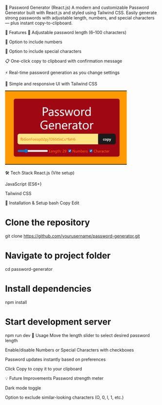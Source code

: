 🔐 Password Generator (React.js)
A modern and customizable Password Generator built with React.js and styled using Tailwind CSS.
Easily generate strong passwords with adjustable length, numbers, and special characters — plus instant copy-to-clipboard.

🚀 Features
📏 Adjustable password length (6–100 characters)

🔢 Option to include numbers

🔣 Option to include special characters

📋 One-click copy to clipboard with confirmation message

⚡ Real-time password generation as you change settings

🎨 Simple and responsive UI with Tailwind CSS

<img src="./screenshot/NC.png" width="400">

🛠️ Tech Stack
React.js (Vite setup)

JavaScript (ES6+)

Tailwind CSS

📂 Installation & Setup
bash
Copy
Edit
# Clone the repository
git clone https://github.com/yourusername/password-generator.git

# Navigate to project folder
cd password-generator

# Install dependencies
npm install

# Start development server
npm run dev
📜 Usage
Move the length slider to select desired password length

Enable/disable Numbers or Special Characters with checkboxes

Password updates instantly based on preferences

Click Copy to copy it to your clipboard

💡 Future Improvements
Password strength meter

Dark mode toggle

Option to exclude similar-looking characters (O, 0, l, 1, etc.)

